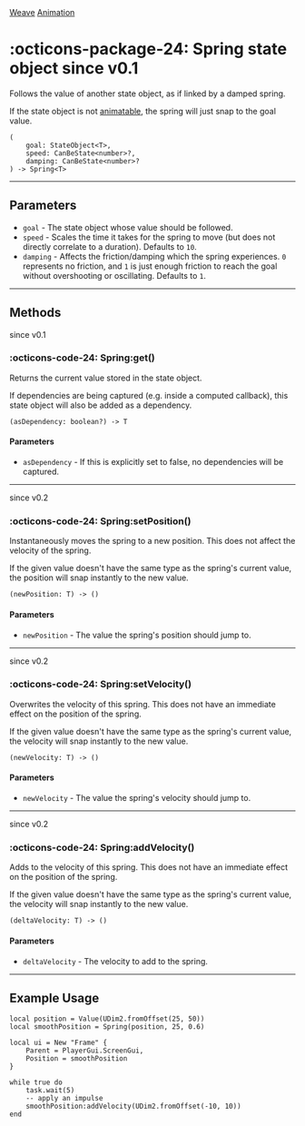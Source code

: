 <nav class="weavedoc-api-breadcrumbs">
	<a href="../..">Weave</a>
	<a href="..">Animation</a>
</nav>

<h1 class="weavedoc-api-header" markdown>
	<span class="weavedoc-api-icon" markdown>:octicons-package-24:</span>
	<span class="weavedoc-api-name">Spring</span>
	<span class="weavedoc-api-pills">
		<span class="weavedoc-api-pill-type">state object</span>
		<span class="weavedoc-api-pill-since">since v0.1</span>
	</span>
</h1>

Follows the value of another state object, as if linked by a damped spring.

If the state object is not [animatable](./animatable.md), the spring will
just snap to the goal value.

```luau
(
	goal: StateObject<T>,
	speed: CanBeState<number>?,
	damping: CanBeState<number>?
) -> Spring<T>
```

---

## Parameters

- `goal` - The state object whose value should be followed.
- `speed` - Scales the time it takes for the spring to move (but does not
  directly correlate to a duration). Defaults to `10`.
- `damping` - Affects the friction/damping which the spring experiences. `0`
  represents no friction, and `1` is just enough friction to reach the goal
  without overshooting or oscillating. Defaults to `1`.

---

## Methods

<p class="weavedoc-api-pills">
	<span class="weavedoc-api-pill-since">since v0.1</span>
</p>

### :octicons-code-24: Spring:get()

Returns the current value stored in the state object.

If dependencies are being captured (e.g. inside a computed callback), this state
object will also be added as a dependency.

```luau
(asDependency: boolean?) -> T
```

#### Parameters

- `asDependency` - If this is explicitly set to false, no dependencies will be
  captured.

---

<p class="weavedoc-api-pills">
	<span class="weavedoc-api-pill-since">since v0.2</span>
</p>

### :octicons-code-24: Spring:setPosition()

Instantaneously moves the spring to a new position. This does not affect the
velocity of the spring.

If the given value doesn't have the same type as the spring's current value,
the position will snap instantly to the new value.

```luau
(newPosition: T) -> ()
```

#### Parameters

- `newPosition` - The value the spring's position should jump to.

---

<p class="weavedoc-api-pills">
	<span class="weavedoc-api-pill-since">since v0.2</span>
</p>

### :octicons-code-24: Spring:setVelocity()

Overwrites the velocity of this spring. This does not have an immediate effect
on the position of the spring.

If the given value doesn't have the same type as the spring's current value,
the velocity will snap instantly to the new value.

```luau
(newVelocity: T) -> ()
```

#### Parameters

- `newVelocity` - The value the spring's velocity should jump to.

---

<p class="weavedoc-api-pills">
	<span class="weavedoc-api-pill-since">since v0.2</span>
</p>

### :octicons-code-24: Spring:addVelocity()

Adds to the velocity of this spring. This does not have an immediate effect
on the position of the spring.

If the given value doesn't have the same type as the spring's current value,
the velocity will snap instantly to the new value.

```luau
(deltaVelocity: T) -> ()
```

#### Parameters

- `deltaVelocity` - The velocity to add to the spring.

---

## Example Usage

```luau
local position = Value(UDim2.fromOffset(25, 50))
local smoothPosition = Spring(position, 25, 0.6)

local ui = New "Frame" {
	Parent = PlayerGui.ScreenGui,
	Position = smoothPosition
}

while true do
	task.wait(5)
	-- apply an impulse
	smoothPosition:addVelocity(UDim2.fromOffset(-10, 10))
end
```
